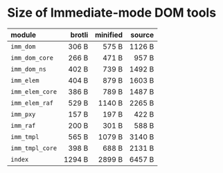 # Size of Immediate-mode DOM tools

| module          |   brotli | minified |   source |
|:----------------|---------:|---------:|---------:|
| `imm_dom`       |    306 B |    575 B |   1126 B |
| `imm_dom_core`  |    266 B |    471 B |    957 B |
| `imm_dom_ns`    |    402 B |    739 B |   1492 B |
| `imm_elem`      |    404 B |    879 B |   1603 B |
| `imm_elem_core` |    386 B |    789 B |   1487 B |
| `imm_elem_raf`  |    529 B |   1140 B |   2265 B |
| `imm_pxy`       |    157 B |    197 B |    422 B |
| `imm_raf`       |    200 B |    301 B |    588 B |
| `imm_tmpl`      |    565 B |   1079 B |   3140 B |
| `imm_tmpl_core` |    398 B |    688 B |   2131 B |
| `index`         |   1294 B |   2899 B |   6457 B |

